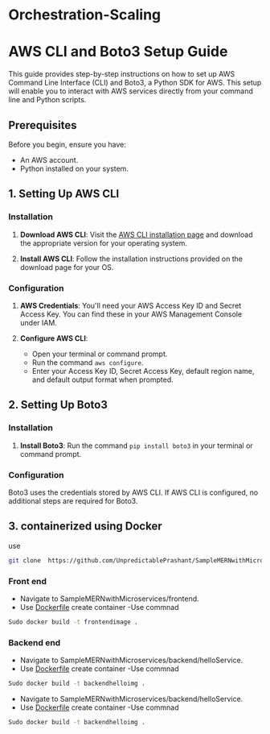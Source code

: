 # Orchestration-Scaling
# AWS CLI and Boto3 Setup Guide

This guide provides step-by-step instructions on how to set up AWS Command Line Interface (CLI) and Boto3, a Python SDK for AWS. This setup will enable you to interact with AWS services directly from your command line and Python scripts.

## Prerequisites

Before you begin, ensure you have:
- An AWS account.
- Python installed on your system.

## 1. Setting Up AWS CLI

### Installation

1. **Download AWS CLI**: Visit the [AWS CLI installation page](https://aws.amazon.com/cli/) and download the appropriate version for your operating system.

2. **Install AWS CLI**: Follow the installation instructions provided on the download page for your OS.

### Configuration

1. **AWS Credentials**: You'll need your AWS Access Key ID and Secret Access Key. You can find these in your AWS Management Console under IAM.

2. **Configure AWS CLI**:
   - Open your terminal or command prompt.
   - Run the command `aws configure`.
   - Enter your Access Key ID, Secret Access Key, default region name, and default output format when prompted.

## 2. Setting Up Boto3

### Installation

1. **Install Boto3**: Run the command `pip install boto3` in your terminal or command prompt.

### Configuration

Boto3 uses the credentials stored by AWS CLI. If AWS CLI is configured, no additional steps are required for Boto3.

## 3. containerized using Docker
use
 ```bash
git clone  https://github.com/UnpredictablePrashant/SampleMERNwithMicroservices.git
```
### Front end
- Navigate to SampleMERNwithMicroservices/frontend.
- Use [Dockerfile](https://github.com/patilajayv/Orchestration-Scaling/blob/main/frontend/Dockerfile) create container
-Use commnad
 ```bash
Sudo docker build -t frontendimage . 
```
### Backend end
- Navigate to SampleMERNwithMicroservices/backend/helloService.
- Use [Dockerfile](https://github.com/patilajayv/Orchestration-Scaling/blob/main/backend/helloService/Dockerfile) create container
-Use commnad
 ```bash
Sudo docker build -t backendhelloimg .
```
- Navigate to SampleMERNwithMicroservices/backend/helloService.
- Use [Dockerfile](https://github.com/patilajayv/Orchestration-Scaling/blob/main/backend/helloService/Dockerfile) create container
-Use commnad
 ```bash
Sudo docker build -t backendhelloimg .
```


